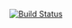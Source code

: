 [![Build Status](https://travis-ci.org/KohlbacherLab/MultiLoc2.svg?branch=master)](https://travis-ci.org/KohlbacherLab/MultiLoc2)

